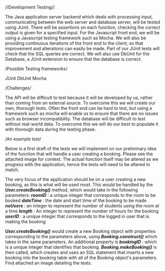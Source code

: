 //Development Testing//

The Java application server backend which deals with processing input, communicating between the web server and database server, will be tested using JUnit. There will be assertions on each function, checking the correct output is given for a specified input. For the Javascript front end, we will be using a Javascript testing framework such as Mocha. We will also be providing continuous iterations of the front end to the client, so that improvement and alterations can easily be made. Part of our JUnit tests will check that the SQL queries are correct. We will also use DbUnit for the Database, a JUnit extension to ensure that the database is correct.

/Possible Testing frameworks/

JUnit
DbUnit
Mocha

/Challenges/

The API will be difficult to test because it will be developed by us, rather than coming from an external source. To overcome this we will create our own, thorough tests. Often the front end can be hard to test, but using a framework such as mocha will enable us to ensure that there are no issues such as browser incompatibility. The database will be difficult to test without real-world data. To overcome this we will do our best to populate it with thorough data during the testing phase.

/An example test/

Below is a first draft of the tests we will implement on our preliminary idea of the function that will handle a user creating a booking. Please see the attached image for context. The actual function itself may be altered as we progress with the application, hence the tests will need to be altered to match.

The very focus of the application should be on a user creating a new booking, as this is what will be used most. This would be handled by the ***User.createBooking()*** method, which would take in the following parameters:
***roomID*** : a unique integer that corresponds to the room to be booked
***dateTime*** : the date and start time of the booking to be made
***noUsers*** : an integer to represent the number of students using the room at a time
***length*** : An integer to represent the number of hours for the booking
***userID*** : a unique integer that corresponds to the logged in user that is making the booking

***User.createBooking()*** would create a new Booking object with properties corresponding to the parameters above, using ***Booking.construct()*** which takes in the same parameters. An additional property is ***bookingID*** : which is a unique integer that identifies that booking. ***Booking.makeBooking()*** is then called, which creates and uses an SQL statement that inserts a new booking into the booking table with all of the Booking object's parameters. Find attached an image detailing the tests.

